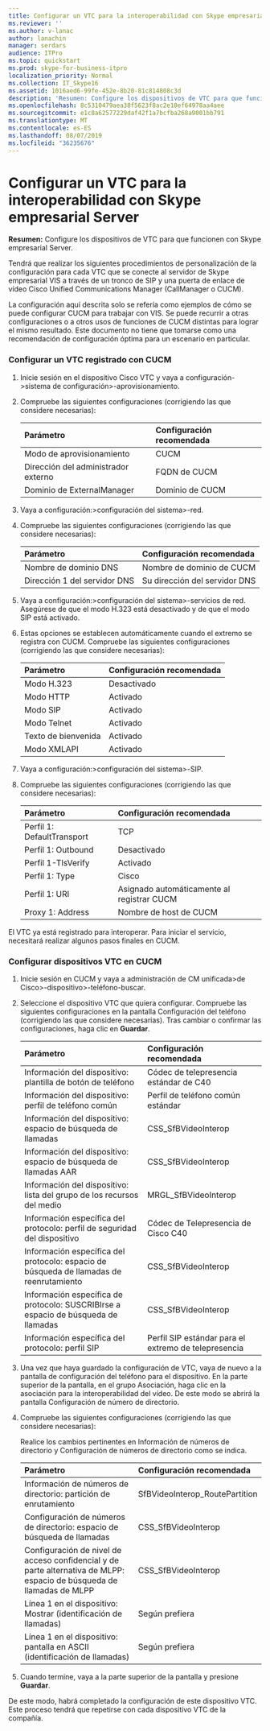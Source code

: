 ```yaml
---
title: Configurar un VTC para la interoperabilidad con Skype empresarial Server
ms.reviewer: ''
ms.author: v-lanac
author: lanachin
manager: serdars
audience: ITPro
ms.topic: quickstart
ms.prod: skype-for-business-itpro
localization_priority: Normal
ms.collection: IT_Skype16
ms.assetid: 1016aed6-99fe-452e-8b20-81c814808c3d
description: 'Resumen: Configure los dispositivos de VTC para que funcionen con Skype empresarial Server.'
ms.openlocfilehash: 8c5310479aea38f5623f8ac2e10ef64978aa4aee
ms.sourcegitcommit: e1c8a62577229daf42f1a7bcfba268a9001bb791
ms.translationtype: MT
ms.contentlocale: es-ES
ms.lasthandoff: 08/07/2019
ms.locfileid: "36235676"
---
```

# <a name="configure-a-vtc-for-interoperation-with-skype-for-business-server"></a>Configurar un VTC para la interoperabilidad con Skype empresarial Server
 
**Resumen:** Configure los dispositivos de VTC para que funcionen con Skype empresarial Server.
  
Tendrá que realizar los siguientes procedimientos de personalización de la configuración para cada VTC que se conecte al servidor de Skype empresarial VIS a través de un tronco de SIP y una puerta de enlace de vídeo Cisco Unified Communications Manager (CallManager o CUCM).
  
La configuración aquí descrita solo se refería como ejemplos de cómo se puede configurar CUCM para trabajar con VIS. Se puede recurrir a otras configuraciones o a otros usos de funciones de CUCM distintas para lograr el mismo resultado. Este documento no tiene que tomarse como una recomendación de configuración óptima para un escenario en particular.
  
### <a name="configure-a-vtc-registered-with-cucm"></a>Configurar un VTC registrado con CUCM

1. Inicie sesión en el dispositivo Cisco VTC y vaya a configuración-\>sistema de configuración\>-aprovisionamiento.
    
2. Compruebe las siguientes configuraciones (corrigiendo las que considere necesarias): 
    
   |**Parámetro**|**Configuración recomendada**|
   |:-----|:-----|
   |Modo de aprovisionamiento  <br/> | CUCM <br/> |
   |Dirección del administrador externo  <br/> | FQDN de CUCM <br/> |
   | Dominio de ExternalManager <br/> |Dominio de CUCM  <br/> |
   
3. Vaya a configuración:\>configuración del sistema\>-red.
    
4. Compruebe las siguientes configuraciones (corrigiendo las que considere necesarias): 
    
   |**Parámetro**|**Configuración recomendada**|
   |:-----|:-----|
   |Nombre de dominio DNS  <br/> | Nombre de dominio de CUCM <br/> |
   |Dirección 1 del servidor DNS  <br/> | Su dirección del servidor DNS <br/> |
   
5. Vaya a configuración:\>configuración del sistema\>-servicios de red. Asegúrese de que el modo H.323 está desactivado y de que el modo SIP está activado. 
    
6. Estas opciones se establecen automáticamente cuando el extremo se registra con CUCM. Compruebe las siguientes configuraciones (corrigiendo las que considere necesarias): 
    
   |**Parámetro**|**Configuración recomendada**|
   |:-----|:-----|
   |Modo H.323  <br/> | Desactivado <br/> |
   |Modo HTTP  <br/> | Activado <br/> |
   | Modo SIP <br/> | Activado <br/> |
   |Modo Telnet  <br/> | Activado <br/> |
   |Texto de bienvenida  <br/> | Activado <br/> |
   |Modo XMLAPI  <br/> | Activado <br/> |
   
7. Vaya a configuración:\>configuración del sistema\>-SIP.
    
8. Compruebe las siguientes configuraciones (corrigiendo las que considere necesarias): 
    
   |**Parámetro**|**Configuración recomendada**|
   |:-----|:-----|
   |Perfil 1: DefaultTransport  <br/> | TCP <br/> |
   |Perfil 1: Outbound  <br/> | Desactivado <br/> |
   |Perfil 1-TlsVerify  <br/> | Activado <br/> |
   |Perfil 1: Type  <br/> | Cisco <br/> |
   |Perfil 1: URI  <br/> | Asignado automáticamente al registrar CUCM <br/> |
   |Proxy 1: Address  <br/> |Nombre de host de CUCM  <br/> |
   
El VTC ya está registrado para interoperar. Para iniciar el servicio, necesitará realizar algunos pasos finales en CUCM.
### <a name="configure-vtc-devices-on-cucm"></a>Configurar dispositivos VTC en CUCM

1. Inicie sesión en CUCM y vaya a administración de CM unificada\>de Cisco\>-dispositivo\>-teléfono-buscar. 
    
2. Seleccione el dispositivo VTC que quiera configurar. Compruebe las siguientes configuraciones en la pantalla Configuración del teléfono (corrigiendo las que considere necesarias). Tras cambiar o confirmar las configuraciones, haga clic en **Guardar**.
    
   |**Parámetro**|**Configuración recomendada**|
   |:-----|:-----|
   |Información del dispositivo: plantilla de botón de teléfono  <br/> | Códec de telepresencia estándar de C40 <br/> |
   |Información del dispositivo: perfil de teléfono común  <br/> | Perfil de teléfono común estándar <br/> |
   |Información del dispositivo: espacio de búsqueda de llamadas  <br/> | CSS_SfBVideoInterop <br/> |
   |Información del dispositivo: espacio de búsqueda de llamadas AAR  <br/> | CSS_SfBVideoInterop <br/> |
   |Información del dispositivo: lista del grupo de los recursos del medio  <br/> | MRGL_SfBVideoInterop <br/> |
   |Información específica del protocolo: perfil de seguridad del dispositivo  <br/> | Códec de Telepresencia de Cisco C40 <br/> |
   |Información específica del protocolo: espacio de búsqueda de llamadas de reenrutamiento  <br/> | CSS_SfBVideoInterop <br/> |
   |Información específica de protocolo: SUSCRIBIrse a espacio de búsqueda de llamadas  <br/> | CSS_SfBVideoInterop <br/> |
   |Información específica del protocolo: perfil SIP  <br/> | Perfil SIP estándar para el extremo de telepresencia <br/> |
   
3. Una vez que haya guardado la configuración de VTC, vaya de nuevo a la pantalla de configuración del teléfono para el dispositivo. En la parte superior de la pantalla, en el grupo Asociación, haga clic en la asociación para la interoperabilidad del vídeo. De este modo se abrirá la pantalla Configuración de número de directorio. 
    
4. Compruebe las siguientes configuraciones (corrigiendo las que considere necesarias): 
    
    Realice los cambios pertinentes en Información de números de directorio y Configuración de números de directorio como se indica.
    
   |**Parámetro**|**Configuración recomendada**|
   |:-----|:-----|
   | Información de números de directorio: partición de enrutamiento <br/> | SfBVideoInterop_RoutePartition <br/> |
   |Configuración de números de directorio: espacio de búsqueda de llamadas  <br/> | CSS_SfBVideoInterop <br/> |
   |Configuración de nivel de acceso confidencial y de parte alternativa de MLPP: espacio de búsqueda de llamadas de MLPP  <br/> | CSS_SfBVideoInterop <br/> |
   |Línea 1 en el dispositivo: Mostrar (identificación de llamadas)  <br/> | Según prefiera <br/> |
   |Línea 1 en el dispositivo: pantalla en ASCII (identificación de llamadas)  <br/> | Según prefiera <br/> |
   
5. Cuando termine, vaya a la parte superior de la pantalla y presione **Guardar**. 
    
De este modo, habrá completado la configuración de este dispositivo VTC. Este proceso tendrá que repetirse con cada dispositivo VTC de la compañía.

